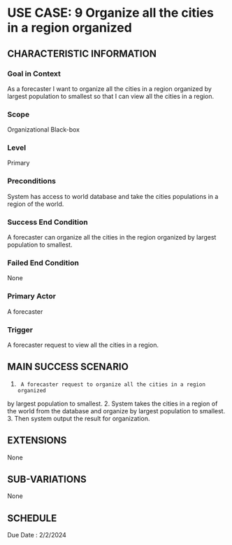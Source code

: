 # USE CASE: 9 Organize all the cities in a region organized 
## CHARACTERISTIC INFORMATION

### Goal in Context
As a forecaster I want to organize all the cities in a region organized by largest population to smallest so that I can view all the cities in a region. 
### Scope

Organizational Black-box

### Level

Primary

### Preconditions

System has access to world database and take the cities populations in a region of the world.

### Success End Condition

A forecaster can organize all the cities in the region organized by largest population to smallest.

### Failed End Condition

None


### Primary Actor

A forecaster

### Trigger

A forecaster request to view all the cities in a region.


## MAIN SUCCESS SCENARIO

1.      A forecaster request to organize all the cities in a region organized
by largest population to smallest.
2.      System takes the cities in a region of the world from the database and organize by largest population to smallest.
3.      Then system output the result for organization.


## EXTENSIONS

None

## SUB-VARIATIONS

None

## SCHEDULE

Due Date : 2/2/2024
